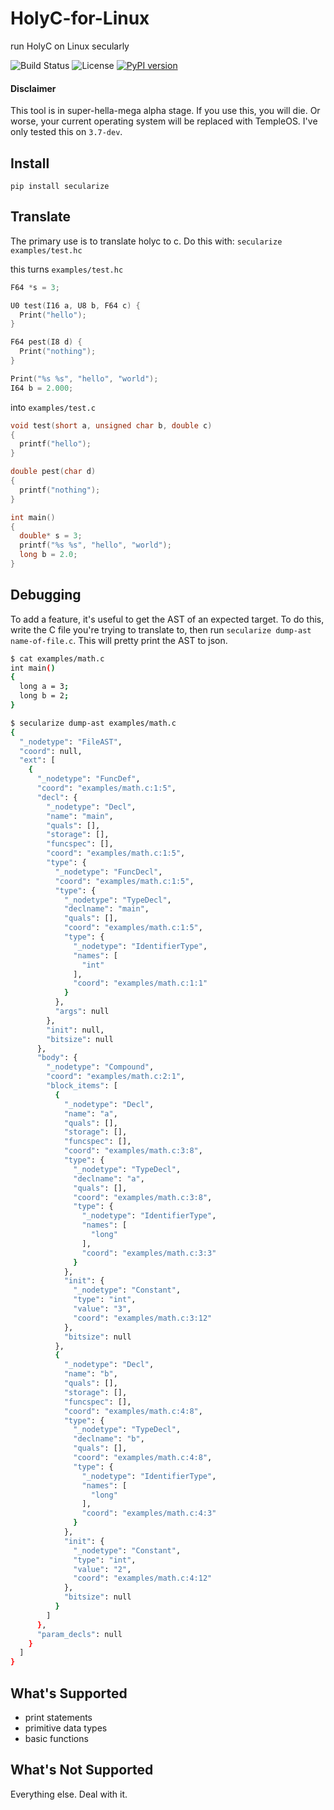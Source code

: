 # HolyC-for-Linux
run HolyC on Linux secularly

![Build Status](https://img.shields.io/badge/build-passing-brightgreen)
![License](https://img.shields.io/github/license/jamesalbert/holyc-for-Linux?color=brightgreen&logoColor=brightgreen)
[![PyPI version](https://badge.fury.io/py/secularize.svg)](https://badge.fury.io/py/secularize)

#### Disclaimer

This tool is in super-hella-mega alpha stage. If you use this, you will die. Or worse, your current operating system will be replaced with TempleOS. I've only tested this on `3.7-dev`.

## Install

```
pip install secularize
```

## Translate

The primary use is to translate holyc to c. Do this with:
`secularize examples/test.hc`

this turns `examples/test.hc`
```c
F64 *s = 3;

U0 test(I16 a, U8 b, F64 c) {
  Print("hello");
}

F64 pest(I8 d) {
  Print("nothing");
}

Print("%s %s", "hello", "world");
I64 b = 2.000;
```

into `examples/test.c`
```c
void test(short a, unsigned char b, double c)
{
  printf("hello");
}

double pest(char d)
{
  printf("nothing");
}

int main()
{
  double* s = 3;
  printf("%s %s", "hello", "world");
  long b = 2.0;
}
```

## Debugging

To add a feature, it's useful to get the AST of an expected target. To do this, write the C file you're trying to translate to, then run `secularize dump-ast name-of-file.c`. This will pretty print the AST to json.

```sh
$ cat examples/math.c
int main()
{
  long a = 3;
  long b = 2;
}

$ secularize dump-ast examples/math.c
{
  "_nodetype": "FileAST",
  "coord": null,
  "ext": [
    {
      "_nodetype": "FuncDef",
      "coord": "examples/math.c:1:5",
      "decl": {
        "_nodetype": "Decl",
        "name": "main",
        "quals": [],
        "storage": [],
        "funcspec": [],
        "coord": "examples/math.c:1:5",
        "type": {
          "_nodetype": "FuncDecl",
          "coord": "examples/math.c:1:5",
          "type": {
            "_nodetype": "TypeDecl",
            "declname": "main",
            "quals": [],
            "coord": "examples/math.c:1:5",
            "type": {
              "_nodetype": "IdentifierType",
              "names": [
                "int"
              ],
              "coord": "examples/math.c:1:1"
            }
          },
          "args": null
        },
        "init": null,
        "bitsize": null
      },
      "body": {
        "_nodetype": "Compound",
        "coord": "examples/math.c:2:1",
        "block_items": [
          {
            "_nodetype": "Decl",
            "name": "a",
            "quals": [],
            "storage": [],
            "funcspec": [],
            "coord": "examples/math.c:3:8",
            "type": {
              "_nodetype": "TypeDecl",
              "declname": "a",
              "quals": [],
              "coord": "examples/math.c:3:8",
              "type": {
                "_nodetype": "IdentifierType",
                "names": [
                  "long"
                ],
                "coord": "examples/math.c:3:3"
              }
            },
            "init": {
              "_nodetype": "Constant",
              "type": "int",
              "value": "3",
              "coord": "examples/math.c:3:12"
            },
            "bitsize": null
          },
          {
            "_nodetype": "Decl",
            "name": "b",
            "quals": [],
            "storage": [],
            "funcspec": [],
            "coord": "examples/math.c:4:8",
            "type": {
              "_nodetype": "TypeDecl",
              "declname": "b",
              "quals": [],
              "coord": "examples/math.c:4:8",
              "type": {
                "_nodetype": "IdentifierType",
                "names": [
                  "long"
                ],
                "coord": "examples/math.c:4:3"
              }
            },
            "init": {
              "_nodetype": "Constant",
              "type": "int",
              "value": "2",
              "coord": "examples/math.c:4:12"
            },
            "bitsize": null
          }
        ]
      },
      "param_decls": null
    }
  ]
}

```

## What's Supported

- print statements
- primitive data types
- basic functions

## What's Not Supported

Everything else. Deal with it.
